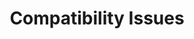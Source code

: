 ---
id: "compatibility"
title: "Compatibility Issues"
slug: "/order-placement/compatibility"
sidebar_position: 5
---